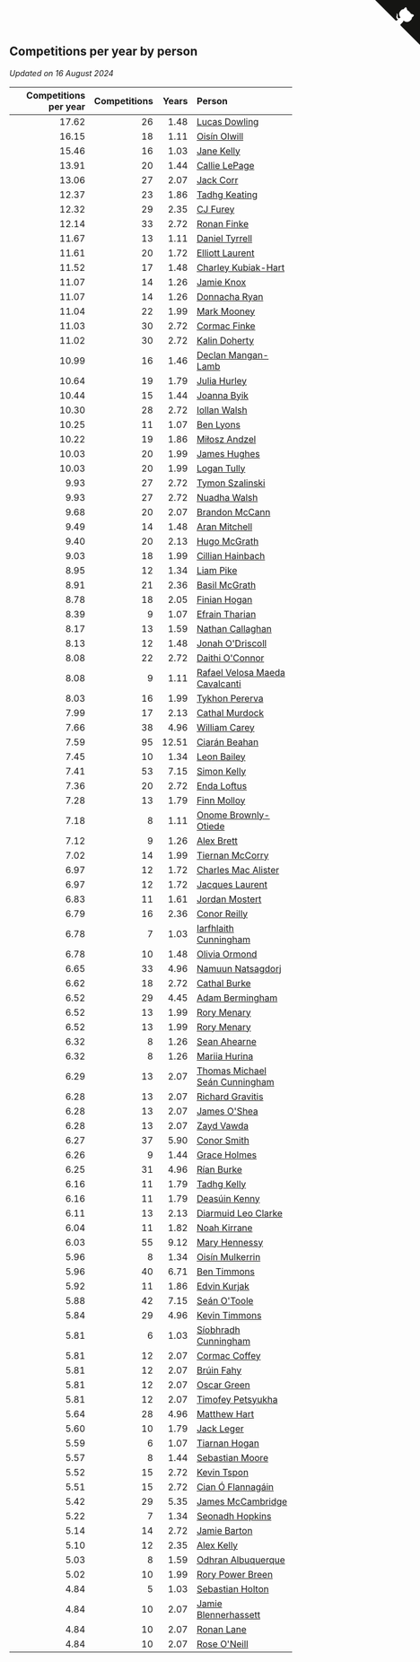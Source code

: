## Competitions per year by person

*Updated on 16 August 2024*

| Competitions per year | Competitions | Years | Person |
| ---: | ---: | ---: | :--- |
| 17.62 | 26 | 1.48 | [Lucas Dowling](https://www.worldcubeassociation.org/persons/2023DOWL01) |
| 16.15 | 18 | 1.11 | [Oisín Olwill](https://www.worldcubeassociation.org/persons/2023OLWI01) |
| 15.46 | 16 | 1.03 | [Jane Kelly](https://www.worldcubeassociation.org/persons/2023KELL23) |
| 13.91 | 20 | 1.44 | [Callie LePage](https://www.worldcubeassociation.org/persons/2023LEPA01) |
| 13.06 | 27 | 2.07 | [Jack Corr](https://www.worldcubeassociation.org/persons/2022CORR06) |
| 12.37 | 23 | 1.86 | [Tadhg Keating](https://www.worldcubeassociation.org/persons/2022KEAT02) |
| 12.32 | 29 | 2.35 | [CJ Furey](https://www.worldcubeassociation.org/persons/2022FURE01) |
| 12.14 | 33 | 2.72 | [Ronan Finke](https://www.worldcubeassociation.org/persons/2021FINK02) |
| 11.67 | 13 | 1.11 | [Daniel Tyrrell](https://www.worldcubeassociation.org/persons/2023TYRR01) |
| 11.61 | 20 | 1.72 | [Elliott Laurent](https://www.worldcubeassociation.org/persons/2022LAUR09) |
| 11.52 | 17 | 1.48 | [Charley Kubiak-Hart](https://www.worldcubeassociation.org/persons/2023KUBI01) |
| 11.07 | 14 | 1.26 | [Jamie Knox](https://www.worldcubeassociation.org/persons/2023KNOX02) |
| 11.07 | 14 | 1.26 | [Donnacha Ryan](https://www.worldcubeassociation.org/persons/2023RYAN04) |
| 11.04 | 22 | 1.99 | [Mark Mooney](https://www.worldcubeassociation.org/persons/2022MOON08) |
| 11.03 | 30 | 2.72 | [Cormac Finke](https://www.worldcubeassociation.org/persons/2021FINK01) |
| 11.02 | 30 | 2.72 | [Kalin Doherty](https://www.worldcubeassociation.org/persons/2021DOHE02) |
| 10.99 | 16 | 1.46 | [Declan Mangan-Lamb](https://www.worldcubeassociation.org/persons/2023MANG02) |
| 10.64 | 19 | 1.79 | [Julia Hurley](https://www.worldcubeassociation.org/persons/2022HURL02) |
| 10.44 | 15 | 1.44 | [Joanna Byik](https://www.worldcubeassociation.org/persons/2023BYIK01) |
| 10.30 | 28 | 2.72 | [Iollan Walsh](https://www.worldcubeassociation.org/persons/2021WALS03) |
| 10.25 | 11 | 1.07 | [Ben Lyons](https://www.worldcubeassociation.org/persons/2023LYON02) |
| 10.22 | 19 | 1.86 | [Miłosz Andzel](https://www.worldcubeassociation.org/persons/2022ANDZ01) |
| 10.03 | 20 | 1.99 | [James Hughes](https://www.worldcubeassociation.org/persons/2022HUGH08) |
| 10.03 | 20 | 1.99 | [Logan Tully](https://www.worldcubeassociation.org/persons/2022TULL02) |
| 9.93 | 27 | 2.72 | [Tymon Szalinski](https://www.worldcubeassociation.org/persons/2021SZAL01) |
| 9.93 | 27 | 2.72 | [Nuadha Walsh](https://www.worldcubeassociation.org/persons/2021WALS04) |
| 9.68 | 20 | 2.07 | [Brandon McCann](https://www.worldcubeassociation.org/persons/2022MCCA04) |
| 9.49 | 14 | 1.48 | [Aran Mitchell](https://www.worldcubeassociation.org/persons/2023MITC04) |
| 9.40 | 20 | 2.13 | [Hugo McGrath](https://www.worldcubeassociation.org/persons/2022MCGR02) |
| 9.03 | 18 | 1.99 | [Cillian Hainbach](https://www.worldcubeassociation.org/persons/2022HAIN04) |
| 8.95 | 12 | 1.34 | [Liam Pike](https://www.worldcubeassociation.org/persons/2023PIKE03) |
| 8.91 | 21 | 2.36 | [Basil McGrath](https://www.worldcubeassociation.org/persons/2022MCGR01) |
| 8.78 | 18 | 2.05 | [Finian Hogan](https://www.worldcubeassociation.org/persons/2022HOGA01) |
| 8.39 | 9 | 1.07 | [Efrain Tharian](https://www.worldcubeassociation.org/persons/2023THAR03) |
| 8.17 | 13 | 1.59 | [Nathan Callaghan](https://www.worldcubeassociation.org/persons/2023CALL01) |
| 8.13 | 12 | 1.48 | [Jonah O'Driscoll](https://www.worldcubeassociation.org/persons/2023ODRI01) |
| 8.08 | 22 | 2.72 | [Daithi O'Connor](https://www.worldcubeassociation.org/persons/2021OCON01) |
| 8.08 | 9 | 1.11 | [Rafael Velosa Maeda Cavalcanti](https://www.worldcubeassociation.org/persons/2023CAVA03) |
| 8.03 | 16 | 1.99 | [Tykhon Pererva](https://www.worldcubeassociation.org/persons/2022PERE32) |
| 7.99 | 17 | 2.13 | [Cathal Murdock](https://www.worldcubeassociation.org/persons/2022MURD01) |
| 7.66 | 38 | 4.96 | [William Carey](https://www.worldcubeassociation.org/persons/2019CARE02) |
| 7.59 | 95 | 12.51 | [Ciarán Beahan](https://www.worldcubeassociation.org/persons/2012BEAH01) |
| 7.45 | 10 | 1.34 | [Leon Bailey](https://www.worldcubeassociation.org/persons/2023BAIL04) |
| 7.41 | 53 | 7.15 | [Simon Kelly](https://www.worldcubeassociation.org/persons/2017KELL08) |
| 7.36 | 20 | 2.72 | [Enda Loftus](https://www.worldcubeassociation.org/persons/2021LOFT01) |
| 7.28 | 13 | 1.79 | [Finn Molloy](https://www.worldcubeassociation.org/persons/2022MOLL03) |
| 7.18 | 8 | 1.11 | [Onome Brownly-Otiede](https://www.worldcubeassociation.org/persons/2023BROW36) |
| 7.12 | 9 | 1.26 | [Alex Brett](https://www.worldcubeassociation.org/persons/2023BRET04) |
| 7.02 | 14 | 1.99 | [Tiernan McCorry](https://www.worldcubeassociation.org/persons/2022MCCO09) |
| 6.97 | 12 | 1.72 | [Charles Mac Alister](https://www.worldcubeassociation.org/persons/2022ALIS02) |
| 6.97 | 12 | 1.72 | [Jacques Laurent](https://www.worldcubeassociation.org/persons/2022LAUR10) |
| 6.83 | 11 | 1.61 | [Jordan Mostert](https://www.worldcubeassociation.org/persons/2023MOST01) |
| 6.79 | 16 | 2.36 | [Conor Reilly](https://www.worldcubeassociation.org/persons/2022REIL01) |
| 6.78 | 7 | 1.03 | [Iarfhlaith Cunningham](https://www.worldcubeassociation.org/persons/2023CUNN03) |
| 6.78 | 10 | 1.48 | [Olivia Ormond](https://www.worldcubeassociation.org/persons/2023ORMO02) |
| 6.65 | 33 | 4.96 | [Namuun Natsagdorj](https://www.worldcubeassociation.org/persons/2019NATS02) |
| 6.62 | 18 | 2.72 | [Cathal Burke](https://www.worldcubeassociation.org/persons/2021BURK03) |
| 6.52 | 29 | 4.45 | [Adam Bermingham](https://www.worldcubeassociation.org/persons/2020BERM02) |
| 6.52 | 13 | 1.99 | [Rory Menary](https://www.worldcubeassociation.org/persons/2022MENA01) |
| 6.52 | 13 | 1.99 | [Rory Menary](https://www.worldcubeassociation.org/persons/2022MENA01) |
| 6.32 | 8 | 1.26 | [Sean Ahearne](https://www.worldcubeassociation.org/persons/2023AHEA01) |
| 6.32 | 8 | 1.26 | [Mariia Hurina](https://www.worldcubeassociation.org/persons/2023HURI01) |
| 6.29 | 13 | 2.07 | [Thomas Michael Seán Cunningham](https://www.worldcubeassociation.org/persons/2022CUNN04) |
| 6.28 | 13 | 2.07 | [Richard Gravitis](https://www.worldcubeassociation.org/persons/2022GRAV01) |
| 6.28 | 13 | 2.07 | [James O'Shea](https://www.worldcubeassociation.org/persons/2022OSHE01) |
| 6.28 | 13 | 2.07 | [Zayd Vawda](https://www.worldcubeassociation.org/persons/2022VAWD01) |
| 6.27 | 37 | 5.90 | [Conor Smith](https://www.worldcubeassociation.org/persons/2018SMIT37) |
| 6.26 | 9 | 1.44 | [Grace Holmes](https://www.worldcubeassociation.org/persons/2023HOLM04) |
| 6.25 | 31 | 4.96 | [Rían Burke](https://www.worldcubeassociation.org/persons/2019BURK05) |
| 6.16 | 11 | 1.79 | [Tadhg Kelly](https://www.worldcubeassociation.org/persons/2022KELL21) |
| 6.16 | 11 | 1.79 | [Deasúin Kenny](https://www.worldcubeassociation.org/persons/2022KENN12) |
| 6.11 | 13 | 2.13 | [Diarmuid Leo Clarke](https://www.worldcubeassociation.org/persons/2022CLAR14) |
| 6.04 | 11 | 1.82 | [Noah Kirrane](https://www.worldcubeassociation.org/persons/2022KIRR02) |
| 6.03 | 55 | 9.12 | [Mary Hennessy](https://www.worldcubeassociation.org/persons/2015HENN02) |
| 5.96 | 8 | 1.34 | [Oisín Mulkerrin](https://www.worldcubeassociation.org/persons/2023MULK01) |
| 5.96 | 40 | 6.71 | [Ben Timmons](https://www.worldcubeassociation.org/persons/2017TIMM01) |
| 5.92 | 11 | 1.86 | [Edvin Kurjak](https://www.worldcubeassociation.org/persons/2022KURJ01) |
| 5.88 | 42 | 7.15 | [Seán O'Toole](https://www.worldcubeassociation.org/persons/2017OTOO03) |
| 5.84 | 29 | 4.96 | [Kevin Timmons](https://www.worldcubeassociation.org/persons/2019TIMM01) |
| 5.81 | 6 | 1.03 | [Síobhradh Cunningham](https://www.worldcubeassociation.org/persons/2023CUNN04) |
| 5.81 | 12 | 2.07 | [Cormac Coffey](https://www.worldcubeassociation.org/persons/2022COFF01) |
| 5.81 | 12 | 2.07 | [Brúin Fahy](https://www.worldcubeassociation.org/persons/2022FAHY01) |
| 5.81 | 12 | 2.07 | [Oscar Green](https://www.worldcubeassociation.org/persons/2022GREE14) |
| 5.81 | 12 | 2.07 | [Timofey Petsyukha](https://www.worldcubeassociation.org/persons/2022PETS02) |
| 5.64 | 28 | 4.96 | [Matthew Hart](https://www.worldcubeassociation.org/persons/2019HART11) |
| 5.60 | 10 | 1.79 | [Jack Leger](https://www.worldcubeassociation.org/persons/2022LEGE01) |
| 5.59 | 6 | 1.07 | [Tiarnan Hogan](https://www.worldcubeassociation.org/persons/2023HOGA04) |
| 5.57 | 8 | 1.44 | [Sebastian Moore](https://www.worldcubeassociation.org/persons/2023MOOR03) |
| 5.52 | 15 | 2.72 | [Kevin Tspon](https://www.worldcubeassociation.org/persons/2021TSPO01) |
| 5.51 | 15 | 2.72 | [Cian Ó Flannagáin](https://www.worldcubeassociation.org/persons/2021OFLA01) |
| 5.42 | 29 | 5.35 | [James McCambridge](https://www.worldcubeassociation.org/persons/2019MCCA09) |
| 5.22 | 7 | 1.34 | [Seonadh Hopkins](https://www.worldcubeassociation.org/persons/2023HOPK01) |
| 5.14 | 14 | 2.72 | [Jamie Barton](https://www.worldcubeassociation.org/persons/2021BART03) |
| 5.10 | 12 | 2.35 | [Alex Kelly](https://www.worldcubeassociation.org/persons/2022KELL03) |
| 5.03 | 8 | 1.59 | [Odhran Albuquerque](https://www.worldcubeassociation.org/persons/2023ALBU01) |
| 5.02 | 10 | 1.99 | [Rory Power Breen](https://www.worldcubeassociation.org/persons/2022BREE02) |
| 4.84 | 5 | 1.03 | [Sebastian Holton](https://www.worldcubeassociation.org/persons/2023HOLT11) |
| 4.84 | 10 | 2.07 | [Jamie Blennerhassett](https://www.worldcubeassociation.org/persons/2022BLEN01) |
| 4.84 | 10 | 2.07 | [Ronan Lane](https://www.worldcubeassociation.org/persons/2022LANE01) |
| 4.84 | 10 | 2.07 | [Rose O'Neill](https://www.worldcubeassociation.org/persons/2022ONEI04) |


<a href="https://github.com/simonkellly/wca_statistics_ireland" class="github-corner" aria-label="View source on Github"><svg width="80" height="80" viewBox="0 0 250 250" style="fill:#151513; color:#fff; position: absolute; top: 0; border: 0; right: 0;" aria-hidden="true"><path d="M0,0 L115,115 L130,115 L142,142 L250,250 L250,0 Z"></path><path d="M128.3,109.0 C113.8,99.7 119.0,89.6 119.0,89.6 C122.0,82.7 120.5,78.6 120.5,78.6 C119.2,72.0 123.4,76.3 123.4,76.3 C127.3,80.9 125.5,87.3 125.5,87.3 C122.9,97.6 130.6,101.9 134.4,103.2" fill="currentColor" style="transform-origin: 130px 106px;" class="octo-arm"></path><path d="M115.0,115.0 C114.9,115.1 118.7,116.5 119.8,115.4 L133.7,101.6 C136.9,99.2 139.9,98.4 142.2,98.6 C133.8,88.0 127.5,74.4 143.8,58.0 C148.5,53.4 154.0,51.2 159.7,51.0 C160.3,49.4 163.2,43.6 171.4,40.1 C171.4,40.1 176.1,42.5 178.8,56.2 C183.1,58.6 187.2,61.8 190.9,65.4 C194.5,69.0 197.7,73.2 200.1,77.6 C213.8,80.2 216.3,84.9 216.3,84.9 C212.7,93.1 206.9,96.0 205.4,96.6 C205.1,102.4 203.0,107.8 198.3,112.5 C181.9,128.9 168.3,122.5 157.7,114.1 C157.9,116.9 156.7,120.9 152.7,124.9 L141.0,136.5 C139.8,137.7 141.6,141.9 141.8,141.8 Z" fill="currentColor" class="octo-body"></path></svg></a><style>.github-corner:hover .octo-arm{animation:octocat-wave 560ms ease-in-out}@keyframes octocat-wave{0%,100%{transform:rotate(0)}20%,60%{transform:rotate(-25deg)}40%,80%{transform:rotate(10deg)}}@media (max-width:500px){.github-corner:hover .octo-arm{animation:none}.github-corner .octo-arm{animation:octocat-wave 560ms ease-in-out}}</style>
